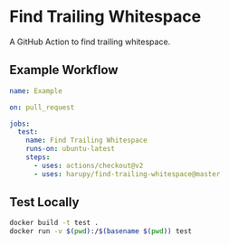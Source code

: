 # Find Trailing Whitespace

A GitHub Action to find trailing whitespace.

## Example Workflow

```yaml
name: Example

on: pull_request

jobs:
  test:
    name: Find Trailing Whitespace
    runs-on: ubuntu-latest
    steps:
      - uses: actions/checkout@v2
      - uses: harupy/find-trailing-whitespace@master
```

## Test Locally

```bash
docker build -t test .
docker run -v $(pwd):/$(basename $(pwd)) test
```

